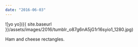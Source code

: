 ```yaml
---
date: "2016-06-03"
---
```


![yo yo]({{ site.baseurl }}/assets/images/2016/tumblr_o87g6nA5jG1r16syio1_1280.jpg)

Ham and cheese rectangles.
